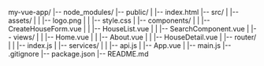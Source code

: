 my-vue-app/
|-- node_modules/
|-- public/
|   |-- index.html
|-- src/
|   |-- assets/
|   |   |-- logo.png
|   |   |-- style.css
|   |-- components/
|   |   |-- CreateHouseForm.vue
|   |   |-- HouseList.vue
|   |   |-- SearchComponent.vue
|   |-- views/
|   |   |-- Home.vue
|   |   |-- About.vue
|   |   |-- HouseDetail.vue
|   |-- router/
|   |   |-- index.js
|   |-- services/
|   |   |-- api.js
|   |-- App.vue
|   |-- main.js
|-- .gitignore
|-- package.json
|-- README.md
